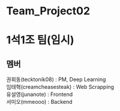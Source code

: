 # Team_Project02

# 1석1조 팀(임시)

## 


## 멤버
권회동(tecktonik08) : PM, Deep Learning<br>
임태혁(creamcheasesteak) : Web Scrapping<br>
유설영(junanote) : Frontend<br>
서미오(mmeooo) : Backend<br>
